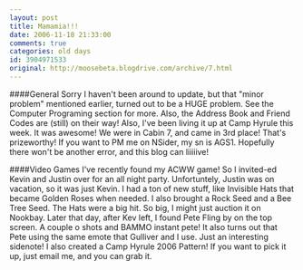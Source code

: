 ```yaml
---
layout: post
title: Mamamia!!!
date: 2006-11-18 21:33:00
comments: true
categories: old days
id: 3904971533
original: http://moosebeta.blogdrive.com/archive/7.html
---
```


####General
Sorry I haven't been around to update, but that "minor problem" mentioned earlier, turned out to be a HUGE problem. See the Computer Programing section for more. Also, the Address Book and Friend Codes are (still) on their way! Also, I've been living it up at Camp Hyrule this week. It was awesome! We were in Cabin 7, and came in 3rd place! That's prizeworthy! If you want to PM me on NSider, my sn is AGS1. Hopefully there won't be another error, and this blog can liiiiive!

####Video Games
I've recently found my ACWW game! So I invited-ed Kevin and Justin over for an all night party. Unfortuntely, Justin was on vacation, so it was just Kevin. I had a ton of new stuff, like Invisible Hats that became Golden Roses when needed. I also brought a Rock Seed and a Bee Tree Seed. The Hats were a big hit. So big, I might just auction it on Nookbay. Later that day, after Kev left, I found Pete Fling by on the top screen. A couple o shots and BAMMO instant pete! It also turns out that Pete using the same emote that Gulliver and I use. Just an interesting sidenote! I also created a Camp Hyrule 2006 Pattern! If you want to pick it up, just email me, and you can grab it.
